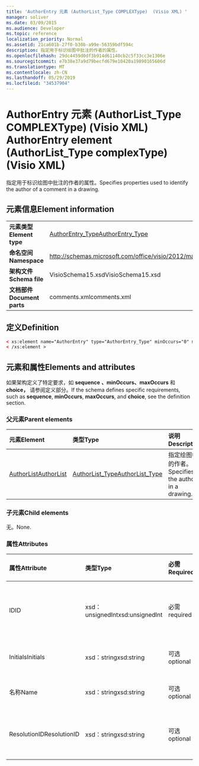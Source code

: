 ```yaml
---
title: 'AuthorEntry 元素 (AuthorList_Type COMPLEXType)  (Visio XML) '
manager: soliver
ms.date: 03/09/2015
ms.audience: Developer
ms.topic: reference
localization_priority: Normal
ms.assetid: 21ca601b-27f0-b30b-a99e-56359bdf594c
description: 指定用于标识绘图中批注的作者的属性。
ms.openlocfilehash: 29dc4459d0df3b914d61140cb2c5f33cc3e1306e
ms.sourcegitcommit: e7b38e37a9d79becfd679e10420a19890165606d
ms.translationtype: MT
ms.contentlocale: zh-CN
ms.lasthandoff: 05/29/2019
ms.locfileid: "34537904"
---
```

# <a name="authorentry-element-authorlist_type-complextype-visio-xml"></a><span data-ttu-id="96c5f-103">AuthorEntry 元素 (AuthorList_Type COMPLEXType)  (Visio XML) </span><span class="sxs-lookup"><span data-stu-id="96c5f-103">AuthorEntry element (AuthorList_Type complexType) (Visio XML)</span></span>

<span data-ttu-id="96c5f-104">指定用于标识绘图中批注的作者的属性。</span><span class="sxs-lookup"><span data-stu-id="96c5f-104">Specifies properties used to identify the author of a comment in a drawing.</span></span>
  
## <a name="element-information"></a><span data-ttu-id="96c5f-105">元素信息</span><span class="sxs-lookup"><span data-stu-id="96c5f-105">Element information</span></span>

|||
|:-----|:-----|
|<span data-ttu-id="96c5f-106">**元素类型**</span><span class="sxs-lookup"><span data-stu-id="96c5f-106">**Element type**</span></span> <br/> |[<span data-ttu-id="96c5f-107">AuthorEntry_Type</span><span class="sxs-lookup"><span data-stu-id="96c5f-107">AuthorEntry_Type</span></span>](authorentry_type-complextypevisio-xml.md) <br/> |
|<span data-ttu-id="96c5f-108">**命名空间**</span><span class="sxs-lookup"><span data-stu-id="96c5f-108">**Namespace**</span></span> <br/> |http://schemas.microsoft.com/office/visio/2012/main  <br/> |
|<span data-ttu-id="96c5f-109">**架构文件**</span><span class="sxs-lookup"><span data-stu-id="96c5f-109">**Schema file**</span></span> <br/> |<span data-ttu-id="96c5f-110">VisioSchema15.xsd</span><span class="sxs-lookup"><span data-stu-id="96c5f-110">VisioSchema15.xsd</span></span>  <br/> |
|<span data-ttu-id="96c5f-111">**文档部件**</span><span class="sxs-lookup"><span data-stu-id="96c5f-111">**Document parts**</span></span> <br/> |<span data-ttu-id="96c5f-112">comments.xml</span><span class="sxs-lookup"><span data-stu-id="96c5f-112">comments.xml</span></span>  <br/> |
   
## <a name="definition"></a><span data-ttu-id="96c5f-113">定义</span><span class="sxs-lookup"><span data-stu-id="96c5f-113">Definition</span></span>

```XML
< xs:element name="AuthorEntry" type="AuthorEntry_Type" minOccurs="0" maxOccurs="unbounded" >
< /xs:element >
```

## <a name="elements-and-attributes"></a><span data-ttu-id="96c5f-114">元素和属性</span><span class="sxs-lookup"><span data-stu-id="96c5f-114">Elements and attributes</span></span>

<span data-ttu-id="96c5f-115">如果架构定义了特定要求，如 **sequence** **、minOccurs、maxOccurs** 和 **choice，** 请参阅定义部分。</span><span class="sxs-lookup"><span data-stu-id="96c5f-115">If the schema defines specific requirements, such as **sequence**, **minOccurs**, **maxOccurs**, and **choice**, see the definition section.</span></span> 
  
### <a name="parent-elements"></a><span data-ttu-id="96c5f-116">父元素</span><span class="sxs-lookup"><span data-stu-id="96c5f-116">Parent elements</span></span>

|<span data-ttu-id="96c5f-117">**元素**</span><span class="sxs-lookup"><span data-stu-id="96c5f-117">**Element**</span></span>|<span data-ttu-id="96c5f-118">**类型**</span><span class="sxs-lookup"><span data-stu-id="96c5f-118">**Type**</span></span>|<span data-ttu-id="96c5f-119">**说明**</span><span class="sxs-lookup"><span data-stu-id="96c5f-119">**Description**</span></span>|
|:-----|:-----|:-----|
|[<span data-ttu-id="96c5f-120">AuthorList</span><span class="sxs-lookup"><span data-stu-id="96c5f-120">AuthorList</span></span>](authorlist-element-comments_type-complextypevisio-xml.md) <br/> |[<span data-ttu-id="96c5f-121">AuthorList_Type</span><span class="sxs-lookup"><span data-stu-id="96c5f-121">AuthorList_Type</span></span>](authorlist_type-complextypevisio-xml.md) <br/> |<span data-ttu-id="96c5f-122">指定绘图中的作者。</span><span class="sxs-lookup"><span data-stu-id="96c5f-122">Specifies the authors in a drawing.</span></span>  <br/> |
   
### <a name="child-elements"></a><span data-ttu-id="96c5f-123">子元素</span><span class="sxs-lookup"><span data-stu-id="96c5f-123">Child elements</span></span>

<span data-ttu-id="96c5f-124">无。</span><span class="sxs-lookup"><span data-stu-id="96c5f-124">None.</span></span>
  
### <a name="attributes"></a><span data-ttu-id="96c5f-125">属性</span><span class="sxs-lookup"><span data-stu-id="96c5f-125">Attributes</span></span>

|<span data-ttu-id="96c5f-126">**属性**</span><span class="sxs-lookup"><span data-stu-id="96c5f-126">**Attribute**</span></span>|<span data-ttu-id="96c5f-127">**类型**</span><span class="sxs-lookup"><span data-stu-id="96c5f-127">**Type**</span></span>|<span data-ttu-id="96c5f-128">**必需**</span><span class="sxs-lookup"><span data-stu-id="96c5f-128">**Required**</span></span>|<span data-ttu-id="96c5f-129">**描述**</span><span class="sxs-lookup"><span data-stu-id="96c5f-129">**Description**</span></span>|<span data-ttu-id="96c5f-130">**可能的值**</span><span class="sxs-lookup"><span data-stu-id="96c5f-130">**Possible values**</span></span>|
|:-----|:-----|:-----|:-----|:-----|
|<span data-ttu-id="96c5f-131">ID</span><span class="sxs-lookup"><span data-stu-id="96c5f-131">ID</span></span>  <br/> |<span data-ttu-id="96c5f-132">xsd：unsignedInt</span><span class="sxs-lookup"><span data-stu-id="96c5f-132">xsd:unsignedInt</span></span>  <br/> |<span data-ttu-id="96c5f-133">必需</span><span class="sxs-lookup"><span data-stu-id="96c5f-133">required</span></span>  <br/> |<span data-ttu-id="96c5f-134">标识作者的从 1 到 1 的值。</span><span class="sxs-lookup"><span data-stu-id="96c5f-134">A one-based value that identifies the author.</span></span>  <br/> |<span data-ttu-id="96c5f-135">xsd：unsignedInt 类型的值。</span><span class="sxs-lookup"><span data-stu-id="96c5f-135">Values of the xsd:unsignedInt type.</span></span>  <br/> |
|<span data-ttu-id="96c5f-136">Initials</span><span class="sxs-lookup"><span data-stu-id="96c5f-136">Initials</span></span>  <br/> |<span data-ttu-id="96c5f-137">xsd：string</span><span class="sxs-lookup"><span data-stu-id="96c5f-137">xsd:string</span></span>  <br/> |<span data-ttu-id="96c5f-138">可选</span><span class="sxs-lookup"><span data-stu-id="96c5f-138">optional</span></span>  <br/> |<span data-ttu-id="96c5f-139">作者的缩写。</span><span class="sxs-lookup"><span data-stu-id="96c5f-139">The initials of the author.</span></span>  <br/> |<span data-ttu-id="96c5f-140">xsd：string 类型的值。</span><span class="sxs-lookup"><span data-stu-id="96c5f-140">Values of the xsd:string type.</span></span>  <br/> |
|<span data-ttu-id="96c5f-141">名称</span><span class="sxs-lookup"><span data-stu-id="96c5f-141">Name</span></span>  <br/> |<span data-ttu-id="96c5f-142">xsd：string</span><span class="sxs-lookup"><span data-stu-id="96c5f-142">xsd:string</span></span>  <br/> |<span data-ttu-id="96c5f-143">可选</span><span class="sxs-lookup"><span data-stu-id="96c5f-143">optional</span></span>  <br/> |<span data-ttu-id="96c5f-144">作者的姓名。</span><span class="sxs-lookup"><span data-stu-id="96c5f-144">The name of the author.</span></span>  <br/> |<span data-ttu-id="96c5f-145">xsd：string 类型的值。</span><span class="sxs-lookup"><span data-stu-id="96c5f-145">Values of the xsd:string type.</span></span>  <br/> |
|<span data-ttu-id="96c5f-146">ResolutionID</span><span class="sxs-lookup"><span data-stu-id="96c5f-146">ResolutionID</span></span>  <br/> |<span data-ttu-id="96c5f-147">xsd：string</span><span class="sxs-lookup"><span data-stu-id="96c5f-147">xsd:string</span></span>  <br/> |<span data-ttu-id="96c5f-148">可选</span><span class="sxs-lookup"><span data-stu-id="96c5f-148">optional</span></span>  <br/> |<span data-ttu-id="96c5f-149">作者的唯一标识符。</span><span class="sxs-lookup"><span data-stu-id="96c5f-149">A unique identifier for the author.</span></span>  <br/> |<span data-ttu-id="96c5f-150">xsd：string 类型的值。</span><span class="sxs-lookup"><span data-stu-id="96c5f-150">Values of the xsd:string type.</span></span>  <br/> |
   


